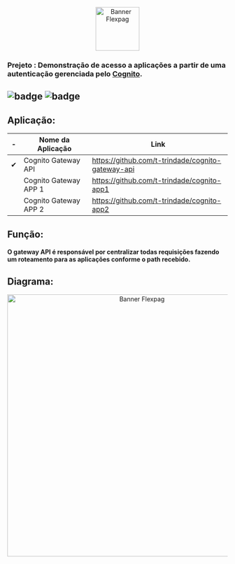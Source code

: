 <p align="center">
 <img src="https://cdn.freebiesupply.com/logos/large/2x/aws-cognito-logo-png-transparent.png" width="100" alt="Banner Flexpag">
</p>

### Prejeto : Demonstração de acesso a aplicações a partir de uma autenticação gerenciada pelo [Cognito](https://aws.amazon.com/pt/cognito/).  

![badge](https://img.shields.io/badge/Java-000000?style=for-the-badge&logo=openjdk&logoColor=white)
![badge](https://img.shields.io/badge/Spring-6DB33F?style=for-the-badge&logo=spring&logoColor=white)
---

## Aplicação:

|    -   | Nome da Aplicação      |                      Link                       |
|--------|------------------------|-------------------------------------------------|
|&#10004;|Cognito Gateway API     |https://github.com/t-trindade/cognito-gateway-api|
|        |Cognito Gateway APP 1   |https://github.com/t-trindade/cognito-app1       |
|        |Cognito Gateway APP 2   |https://github.com/t-trindade/cognito-app2       |

## Função:

#### O gateway API é responsável por centralizar todas requisições fazendo um roteamento para as aplicações conforme o path recebido.

## Diagrama:

<p align="center">
 <img src="https://drive.google.com/uc?export=view&id=1XO_LzWMDgx9MTQVdSd2dmWigtv6O-Www" width="600" alt="Banner Flexpag">
</p>
